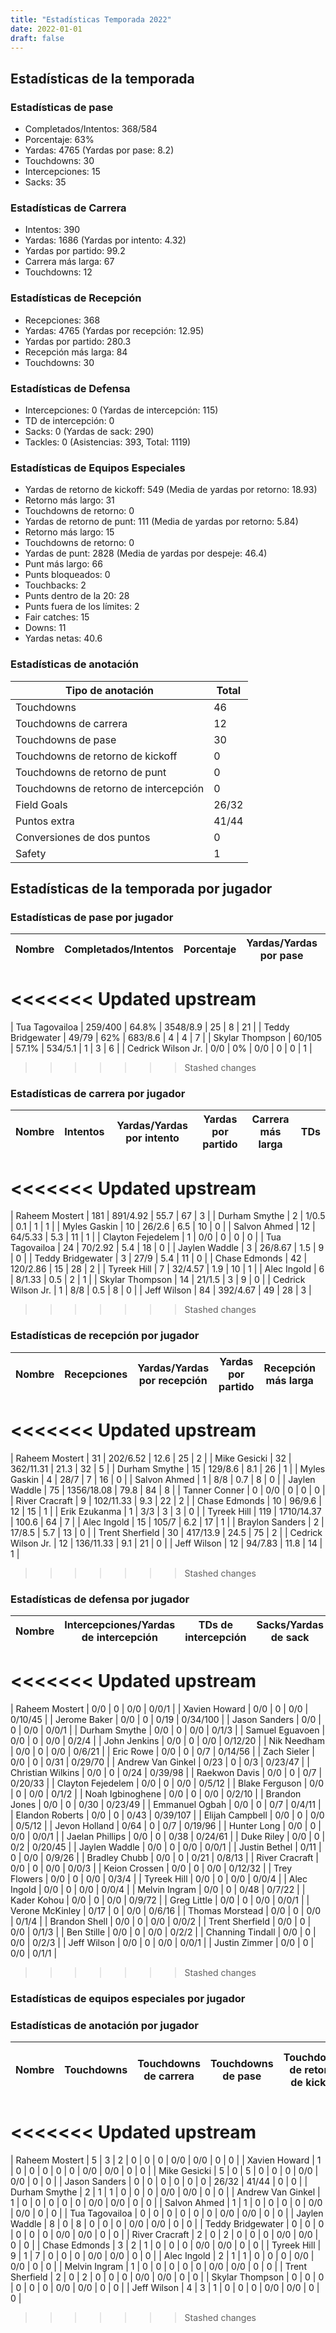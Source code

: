 ```yaml
---
title: "Estadísticas Temporada 2022"
date: 2022-01-01
draft: false
---
```


## Estadísticas de la temporada
### Estadísticas de pase
* Completados/Intentos: 368/584
* Porcentaje: 63%
* Yardas: 4765 (Yardas por pase: 8.2)
* Touchdowns: 30
* Intercepciones: 15
* Sacks: 35

### Estadísticas de Carrera
* Intentos: 390
* Yardas: 1686 (Yardas por intento: 4.32)
* Yardas por partido: 99.2
* Carrera más larga: 67
* Touchdowns: 12

### Estadísticas de Recepción
* Recepciones: 368
* Yardas: 4765 (Yardas por recepción: 12.95)
* Yardas por partido: 280.3
* Recepción más larga: 84
* Touchdowns: 30

### Estadísticas de Defensa
* Intercepciones: 0 (Yardas de intercepción: 115)
* TD de intercepción: 0
* Sacks: 0 (Yardas de sack: 290)
* Tackles: 0 (Asistencias: 393, Total: 1119)

### Estadísticas de Equipos Especiales
* Yardas de retorno de kickoff: 549 (Media de yardas por retorno: 18.93)
* Retorno más largo: 31
* Touchdowns de retorno: 0
* Yardas de retorno de punt: 111 (Media de yardas por retorno: 5.84)
* Retorno más largo: 15
* Touchdowns de retorno: 0
* Yardas de punt: 2828 (Media de yardas por despeje: 46.4)
* Punt más largo: 66
* Punts bloqueados: 0
* Touchbacks: 2
* Punts dentro de la 20: 28
* Punts fuera de los límites: 2
* Fair catches: 15
* Downs: 11
* Yardas netas: 40.6

### Estadísticas de anotación
| Tipo de anotación | Total |
|-------------------|-------|
| Touchdowns | 46 |
| Touchdowns de carrera | 12 |
| Touchdowns de pase | 30 |
| Touchdowns de retorno de kickoff | 0 |
| Touchdowns de retorno de punt | 0 |
| Touchdowns de retorno de intercepción | 0 |
| Field Goals | 26/32 |
| Puntos extra | 41/44 |
| Conversiones de dos puntos | 0 |
| Safety | 1 |

## Estadísticas de la temporada por jugador
### Estadísticas de pase por jugador
| Nombre | Completados/Intentos | Porcentaje | Yardas/Yardas por pase | TDs | Intercepciones | Sacks |
|--------|----------------------|------------|------------------------|-----|----------------|-------|
<<<<<<< Updated upstream
=======
| Tua Tagovailoa | 259/400 | 64.8% | 3548/8.9 | 25 | 8 | 21 |
| Teddy Bridgewater | 49/79 | 62% | 683/8.6 | 4 | 4 | 7 |
| Skylar Thompson | 60/105 | 57.1% | 534/5.1 | 1 | 3 | 6 |
| Cedrick Wilson Jr. | 0/0 | 0% | 0/0 | 0 | 0 | 1 |
>>>>>>> Stashed changes


### Estadísticas de carrera por jugador
| Nombre | Intentos | Yardas/Yardas por intento | Yardas por partido | Carrera más larga | TDs |
|--------|----------|--------------------------|--------------------|-------------------|-----|
<<<<<<< Updated upstream
=======
| Raheem Mostert | 181 | 891/4.92 | 55.7 | 67 | 3 |
| Durham Smythe | 2 | 1/0.5 | 0.1 | 1 | 1 |
| Myles Gaskin | 10 | 26/2.6 | 6.5 | 10 | 0 |
| Salvon Ahmed | 12 | 64/5.33 | 5.3 | 11 | 1 |
| Clayton Fejedelem | 1 | 0/0 | 0 | 0 | 0 |
| Tua Tagovailoa | 24 | 70/2.92 | 5.4 | 18 | 0 |
| Jaylen Waddle | 3 | 26/8.67 | 1.5 | 9 | 0 |
| Teddy Bridgewater | 3 | 27/9 | 5.4 | 11 | 0 |
| Chase Edmonds | 42 | 120/2.86 | 15 | 28 | 2 |
| Tyreek Hill | 7 | 32/4.57 | 1.9 | 10 | 1 |
| Alec Ingold | 6 | 8/1.33 | 0.5 | 2 | 1 |
| Skylar Thompson | 14 | 21/1.5 | 3 | 9 | 0 |
| Cedrick Wilson Jr. | 1 | 8/8 | 0.5 | 8 | 0 |
| Jeff Wilson | 84 | 392/4.67 | 49 | 28 | 3 |
>>>>>>> Stashed changes


### Estadísticas de recepción por jugador
| Nombre | Recepciones | Yardas/Yardas por recepción | Yardas por partido | Recepción más larga | TDs |
|--------|-------------|----------------------------|--------------------|---------------------|-----|
<<<<<<< Updated upstream
=======
| Raheem Mostert | 31 | 202/6.52 | 12.6 | 25 | 2 |
| Mike Gesicki | 32 | 362/11.31 | 21.3 | 32 | 5 |
| Durham Smythe | 15 | 129/8.6 | 8.1 | 26 | 1 |
| Myles Gaskin | 4 | 28/7 | 7 | 16 | 0 |
| Salvon Ahmed | 1 | 8/8 | 0.7 | 8 | 0 |
| Jaylen Waddle | 75 | 1356/18.08 | 79.8 | 84 | 8 |
| Tanner Conner | 0 | 0/0 | 0 | 0 | 0 |
| River Cracraft | 9 | 102/11.33 | 9.3 | 22 | 2 |
| Chase Edmonds | 10 | 96/9.6 | 12 | 15 | 1 |
| Erik Ezukanma | 1 | 3/3 | 3 | 3 | 0 |
| Tyreek Hill | 119 | 1710/14.37 | 100.6 | 64 | 7 |
| Alec Ingold | 15 | 105/7 | 6.2 | 17 | 1 |
| Braylon Sanders | 2 | 17/8.5 | 5.7 | 13 | 0 |
| Trent Sherfield | 30 | 417/13.9 | 24.5 | 75 | 2 |
| Cedrick Wilson Jr. | 12 | 136/11.33 | 9.1 | 21 | 0 |
| Jeff Wilson | 12 | 94/7.83 | 11.8 | 14 | 1 |
>>>>>>> Stashed changes


### Estadísticas de defensa por jugador
| Nombre | Intercepciones/Yardas de intercepción | TDs de intercepción | Sacks/Yardas de sack | Tackles/Asistencias/Total |
|--------|--------------------------------------|---------------------|-----------------------|--------------------------|
<<<<<<< Updated upstream
=======
| Raheem Mostert | 0/0 | 0 | 0/0 | 0/0/1 |
| Xavien Howard | 0/0 | 0 | 0/0 | 0/10/45 |
| Jerome Baker | 0/0 | 0 | 0/19 | 0/34/100 |
| Jason Sanders | 0/0 | 0 | 0/0 | 0/0/1 |
| Durham Smythe | 0/0 | 0 | 0/0 | 0/1/3 |
| Samuel Eguavoen | 0/0 | 0 | 0/0 | 0/2/4 |
| John Jenkins | 0/0 | 0 | 0/0 | 0/12/20 |
| Nik Needham | 0/0 | 0 | 0/0 | 0/6/21 |
| Eric Rowe | 0/0 | 0 | 0/7 | 0/14/56 |
| Zach Sieler | 0/0 | 0 | 0/31 | 0/29/70 |
| Andrew Van Ginkel | 0/23 | 0 | 0/3 | 0/23/47 |
| Christian Wilkins | 0/0 | 0 | 0/24 | 0/39/98 |
| Raekwon Davis | 0/0 | 0 | 0/7 | 0/20/33 |
| Clayton Fejedelem | 0/0 | 0 | 0/0 | 0/5/12 |
| Blake Ferguson | 0/0 | 0 | 0/0 | 0/1/2 |
| Noah Igbinoghene | 0/0 | 0 | 0/0 | 0/2/10 |
| Brandon Jones | 0/0 | 0 | 0/30 | 0/23/49 |
| Emmanuel Ogbah | 0/0 | 0 | 0/7 | 0/4/11 |
| Elandon Roberts | 0/0 | 0 | 0/43 | 0/39/107 |
| Elijah Campbell | 0/0 | 0 | 0/0 | 0/5/12 |
| Jevon Holland | 0/64 | 0 | 0/7 | 0/19/96 |
| Hunter Long | 0/0 | 0 | 0/0 | 0/0/1 |
| Jaelan Phillips | 0/0 | 0 | 0/38 | 0/24/61 |
| Duke Riley | 0/0 | 0 | 0/2 | 0/20/45 |
| Jaylen Waddle | 0/0 | 0 | 0/0 | 0/0/1 |
| Justin Bethel | 0/11 | 0 | 0/0 | 0/9/26 |
| Bradley Chubb | 0/0 | 0 | 0/21 | 0/8/13 |
| River Cracraft | 0/0 | 0 | 0/0 | 0/0/3 |
| Keion Crossen | 0/0 | 0 | 0/0 | 0/12/32 |
| Trey Flowers | 0/0 | 0 | 0/0 | 0/3/4 |
| Tyreek Hill | 0/0 | 0 | 0/0 | 0/0/4 |
| Alec Ingold | 0/0 | 0 | 0/0 | 0/0/4 |
| Melvin Ingram | 0/0 | 0 | 0/48 | 0/7/22 |
| Kader Kohou | 0/0 | 0 | 0/0 | 0/9/72 |
| Greg Little | 0/0 | 0 | 0/0 | 0/0/1 |
| Verone McKinley | 0/17 | 0 | 0/0 | 0/6/16 |
| Thomas Morstead | 0/0 | 0 | 0/0 | 0/1/4 |
| Brandon Shell | 0/0 | 0 | 0/0 | 0/0/2 |
| Trent Sherfield | 0/0 | 0 | 0/0 | 0/1/3 |
| Ben Stille | 0/0 | 0 | 0/0 | 0/2/2 |
| Channing Tindall | 0/0 | 0 | 0/0 | 0/2/3 |
| Jeff Wilson | 0/0 | 0 | 0/0 | 0/0/1 |
| Justin Zimmer | 0/0 | 0 | 0/0 | 0/1/1 |
>>>>>>> Stashed changes


### Estadísticas de equipos especiales por jugador
<!-- Puedes agregar aquí tablas para KickoffReturn, PuntReturn, Punting, Kicking si lo necesitas -->

### Estadísticas de anotación por jugador
| Nombre | Touchdowns | Touchdowns de carrera | Touchdowns de pase | Touchdowns de retorno de kickoff | Touchdowns de retorno de punt | Touchdowns de retorno de intercepción | Field Goals | Puntos extra | Conversiones de dos puntos | Safety |
|--------|------------|----------------|---------------------|----------------------------------|-------------------------------|----------------------------------|------------|--------------|--------------------------|--------|
<<<<<<< Updated upstream
=======
| Raheem Mostert | 5 | 3 | 2 | 0 | 0 | 0 | 0/0 | 0/0 | 0 | 0 |
| Xavien Howard | 1 | 0 | 0 | 0 | 0 | 0 | 0/0 | 0/0 | 0 | 0 |
| Mike Gesicki | 5 | 0 | 5 | 0 | 0 | 0 | 0/0 | 0/0 | 0 | 0 |
| Jason Sanders | 0 | 0 | 0 | 0 | 0 | 0 | 26/32 | 41/44 | 0 | 0 |
| Durham Smythe | 2 | 1 | 1 | 0 | 0 | 0 | 0/0 | 0/0 | 0 | 0 |
| Andrew Van Ginkel | 1 | 0 | 0 | 0 | 0 | 0 | 0/0 | 0/0 | 0 | 0 |
| Salvon Ahmed | 1 | 1 | 0 | 0 | 0 | 0 | 0/0 | 0/0 | 0 | 0 |
| Tua Tagovailoa | 0 | 0 | 0 | 0 | 0 | 0 | 0/0 | 0/0 | 0 | 0 |
| Jaylen Waddle | 8 | 0 | 8 | 0 | 0 | 0 | 0/0 | 0/0 | 0 | 0 |
| Teddy Bridgewater | 0 | 0 | 0 | 0 | 0 | 0 | 0/0 | 0/0 | 0 | 0 |
| River Cracraft | 2 | 0 | 2 | 0 | 0 | 0 | 0/0 | 0/0 | 0 | 0 |
| Chase Edmonds | 3 | 2 | 1 | 0 | 0 | 0 | 0/0 | 0/0 | 0 | 0 |
| Tyreek Hill | 9 | 1 | 7 | 0 | 0 | 0 | 0/0 | 0/0 | 0 | 0 |
| Alec Ingold | 2 | 1 | 1 | 0 | 0 | 0 | 0/0 | 0/0 | 0 | 0 |
| Melvin Ingram | 1 | 0 | 0 | 0 | 0 | 0 | 0/0 | 0/0 | 0 | 0 |
| Trent Sherfield | 2 | 0 | 2 | 0 | 0 | 0 | 0/0 | 0/0 | 0 | 0 |
| Skylar Thompson | 0 | 0 | 0 | 0 | 0 | 0 | 0/0 | 0/0 | 0 | 0 |
| Jeff Wilson | 4 | 3 | 1 | 0 | 0 | 0 | 0/0 | 0/0 | 0 | 0 |
>>>>>>> Stashed changes
